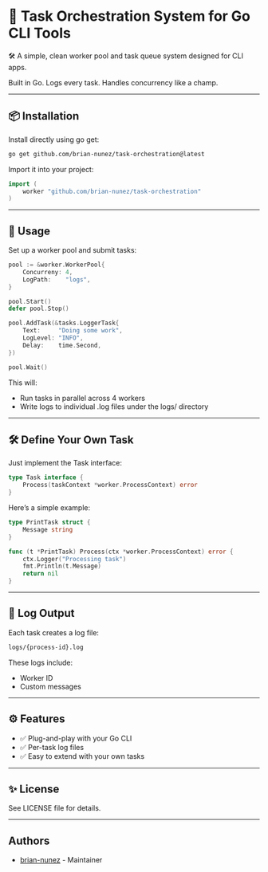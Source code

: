 # 🧵 Task Orchestration System for Go CLI Tools

🛠️ A simple, clean worker pool and task queue system designed for CLI apps.

Built in Go. Logs every task. Handles concurrency like a champ.

---

## 📦 Installation

Install directly using go get:

```sh
go get github.com/brian-nunez/task-orchestration@latest
```

Import it into your project:

```go
import (
    worker "github.com/brian-nunez/task-orchestration"
)
```

---

## 🚀 Usage

Set up a worker pool and submit tasks:

```go
pool := &worker.WorkerPool{
	Concurreny: 4,
	LogPath:    "logs",
}

pool.Start()
defer pool.Stop()

pool.AddTask(&tasks.LoggerTask{
	Text:     "Doing some work",
	LogLevel: "INFO",
	Delay:    time.Second,
})

pool.Wait()
```

This will:

* Run tasks in parallel across 4 workers
* Write logs to individual .log files under the logs/ directory

---

## 🛠️ Define Your Own Task

Just implement the Task interface:

```go
type Task interface {
	Process(taskContext *worker.ProcessContext) error
}
```

Here’s a simple example:

```go
type PrintTask struct {
	Message string
}

func (t *PrintTask) Process(ctx *worker.ProcessContext) error {
	ctx.Logger("Processing task")
	fmt.Println(t.Message)
	return nil
}
```

---

## 📄 Log Output

Each task creates a log file:

```txt
logs/{process-id}.log
```

These logs include:

* Worker ID
* Custom messages

---

## ⚙️ Features

* ✅ Plug-and-play with your Go CLI
* ✅ Per-task log files
* ✅ Easy to extend with your own tasks

---

## ✨ License

See LICENSE file for details.

---

## Authors

- [brian-nunez](https://www.github.com/brian-nunez) - Maintainer
